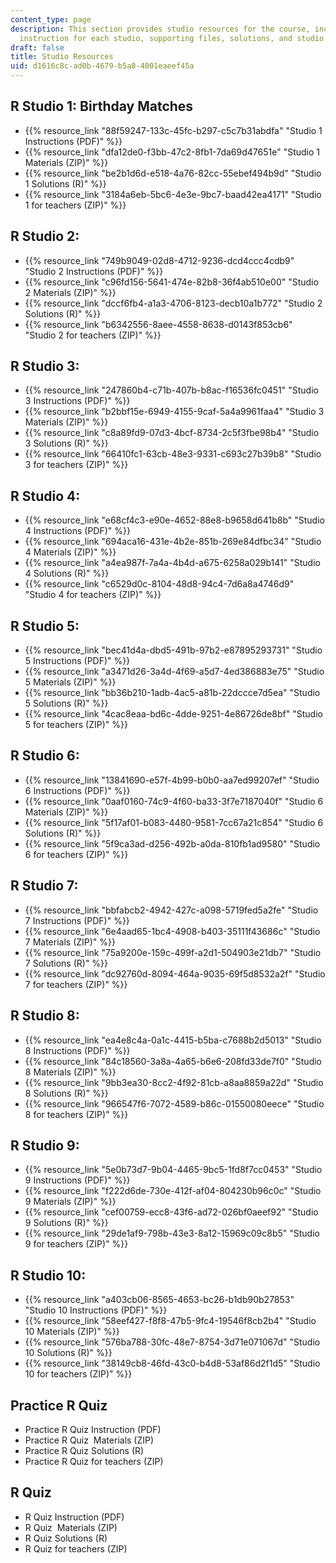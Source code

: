 ```yaml
---
content_type: page
description: This section provides studio resources for the course, including the
  instruction for each studio, supporting files, solutions, and studio for teachers.
draft: false
title: Studio Resources
uid: d1616c8c-ad0b-4679-b5a8-4001eaeef45a
---
```

## R Studio 1: Birthday Matches

- {{% resource_link "88f59247-133c-45fc-b297-c5c7b31abdfa" "Studio 1 Instructions (PDF)" %}}
- {{% resource_link "dfa12de0-f3bb-47c2-8fb1-7da69d47651e" "Studio 1 Materials (ZIP)" %}} 
- {{% resource_link "be2b1d6d-e518-4a76-82cc-55ebef494b9d" "Studio 1 Solutions (R)" %}}
- {{% resource_link "3184a6eb-5bc6-4e3e-9bc7-baad42ea4171" "Studio 1 for teachers (ZIP)" %}}

## R Studio 2:

- {{% resource_link "749b9049-02d8-4712-9236-dcd4ccc4cdb9" "Studio 2 Instructions (PDF)" %}}
- {{% resource_link "c96fd156-5641-474e-82b8-36f4ab510e00" "Studio 2 Materials (ZIP)" %}} 
- {{% resource_link "dccf6fb4-a1a3-4706-8123-decb10a1b772" "Studio 2 Solutions (R)" %}}
- {{% resource_link "b6342556-8aee-4558-8638-d0143f853cb6" "Studio 2 for teachers (ZIP)" %}}

## R Studio 3:

- {{% resource_link "247860b4-c71b-407b-b8ac-f16536fc0451" "Studio 3 Instructions (PDF)" %}}
- {{% resource_link "b2bbf15e-6949-4155-9caf-5a4a9961faa4" "Studio 3 Materials (ZIP)" %}} 
- {{% resource_link "c8a89fd9-07d3-4bcf-8734-2c5f3fbe98b4" "Studio 3 Solutions (R)" %}}
- {{% resource_link "66410fc1-63cb-48e3-9331-c693c27b39b8" "Studio 3 for teachers (ZIP)" %}}

## R Studio 4:

- {{% resource_link "e68cf4c3-e90e-4652-88e8-b9658d641b8b" "Studio 4 Instructions (PDF)" %}}
- {{% resource_link "694aca16-431e-4b2e-851b-269e84dfbc34" "Studio 4 Materials (ZIP)" %}} 
- {{% resource_link "a4ea987f-7a4a-4b4d-a675-6258a029b141" "Studio 4 Solutions (R)" %}}
- {{% resource_link "c6529d0c-8104-48d8-94c4-7d6a8a4746d9" "Studio 4 for teachers (ZIP)" %}}

## R Studio 5:

- {{% resource_link "bec41d4a-dbd5-491b-97b2-e87895293731" "Studio 5 Instructions (PDF)" %}}
- {{% resource_link "a3471d26-3a4d-4f69-a5d7-4ed386883e75" "Studio 5 Materials (ZIP)" %}} 
- {{% resource_link "bb36b210-1adb-4ac5-a81b-22dccce7d5ea" "Studio 5 Solutions (R)" %}}
- {{% resource_link "4cac8eaa-bd6c-4dde-9251-4e86726de8bf" "Studio 5 for teachers (ZIP)" %}}

## R Studio 6:

- {{% resource_link "13841690-e57f-4b99-b0b0-aa7ed99207ef" "Studio 6 Instructions (PDF)" %}}
- {{% resource_link "0aaf0160-74c9-4f60-ba33-3f7e7187040f" "Studio 6 Materials (ZIP)" %}}
- {{% resource_link "5f17af01-b083-4480-9581-7cc67a21c854" "Studio 6 Solutions (R)" %}}
- {{% resource_link "5f9ca3ad-d256-492b-a0da-810fb1ad9580" "Studio 6 for teachers (ZIP)" %}}

## R Studio 7:

- {{% resource_link "bbfabcb2-4942-427c-a098-5719fed5a2fe" "Studio 7 Instructions (PDF)" %}}
- {{% resource_link "6e4aad65-1bc4-4908-b403-35111f43686c" "Studio 7 Materials (ZIP)" %}} 
- {{% resource_link "75a9200e-159c-499f-a2d1-504903e21db7" "Studio 7 Solutions (R)" %}}
- {{% resource_link "dc92760d-8094-464a-9035-69f5d8532a2f" "Studio 7 for teachers (ZIP)" %}}

## R Studio 8:

- {{% resource_link "ea4e8c4a-0a1c-4415-b5ba-c7688b2d5013" "Studio 8 Instructions (PDF)" %}}
- {{% resource_link "84c18560-3a8a-4a65-b6e6-208fd33de7f0" "Studio 8 Materials (ZIP)" %}} 
- {{% resource_link "9bb3ea30-8cc2-4f92-81cb-a8aa8859a22d" "Studio 8 Solutions (R)" %}}
- {{% resource_link "966547f6-7072-4589-b86c-01550080eece" "Studio 8 for teachers (ZIP)" %}}

## R Studio 9:

- {{% resource_link "5e0b73d7-9b04-4465-9bc5-1fd8f7cc0453" "Studio 9 Instructions (PDF)" %}}
- {{% resource_link "f222d6de-730e-412f-af04-804230b96c0c" "Studio 9 Materials (ZIP)" %}} 
- {{% resource_link "cef00759-ecc8-43f6-ad72-026bf0aeef92" "Studio 9 Solutions (R)" %}}
- {{% resource_link "29de1af9-798b-43e3-8a12-15969c09c8b5" "Studio 9 for teachers (ZIP)" %}}

## R Studio 10:

- {{% resource_link "a403cb06-8565-4653-bc26-b1db90b27853" "Studio 10 Instructions (PDF)" %}}
- {{% resource_link "58eef427-f8f8-47b5-9fc4-19546f8cb2b4" "Studio 10 Materials (ZIP)" %}} 
- {{% resource_link "576ba788-30fc-48e7-8754-3d71e071067d" "Studio 10 Solutions (R)" %}}
- {{% resource_link "38149cb8-46fd-43c0-b4d8-53af86d2f1d5" "Studio 10 for teachers (ZIP)" %}}

## Practice R Quiz

- Practice R Quiz Instruction (PDF)
- Practice R Quiz  Materials (ZIP) 
- Practice R Quiz Solutions (R)
- Practice R Quiz for teachers (ZIP)

## R Quiz

- R Quiz Instruction (PDF)
- R Quiz  Materials (ZIP) 
- R Quiz Solutions (R)
- R Quiz for teachers (ZIP)